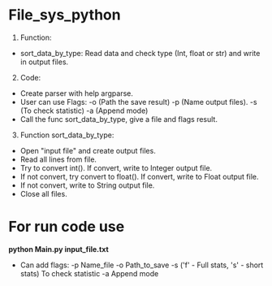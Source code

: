 # File_sys_python
1. Function:
- sort_data_by_type: Read data and check type (Int, float or str) and write in output files.

2. Code:
- Create parser with help argparse.
- User can use Flags:
-o (Path the save result)
-p (Name output files).
-s (To check statistic)
-a (Append mode)
- Call the func sort_data_by_type, give a file and flags result.

3. Function sort_data_by_type:
- Open "input file" and create output files.
- Read all lines from file.
- Try to convert int(). If convert, write to Integer output file.
- If not convert, try convert to float(). If convert, write to Float output file.
- If not convert, write to String output file.
- Close all files.

# For run code use
**python Main.py input_file.txt**
- Can add flags:
-p Name_file
-o Path_to_save
-s ('f' - Full stats, 's' - short stats) To check statistic
-a Append mode
